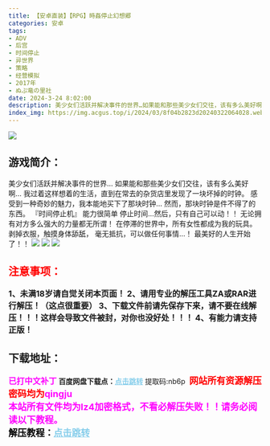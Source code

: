 ```yaml
---
title: 【安卓直装】【RPG】時姦停止幻想郷
categories: 安卓
tags:
- ADV
- 后宫
- 时间停止
- 异世界
- 策略
- 经营模拟
- 2017年
- ぬぷ竜の里社
date: 2024-3-24 8:02:00
description: 美少女们活跃并解决事件的世界…如果能和那些美少女们交往，该有多么美好啊…我过着这样想着的生活，直到在常去的杂货店里发现了一块坏掉的时钟。感受到一种奇妙的魅力，我本能地买下了那块时钟…然而，那块时钟是件不得了的东西。
index_img: https://img.acgus.top/i/2024/03/8f04b2823d20240322064028.webp
---
```

![](https://img.acgus.top/i/2024/03/8f04b2823d20240322064028.webp)
## 游戏简介：
美少女们活跃并解决事件的世界…
如果能和那些美少女们交往，该有多么美好啊…
我过着这样想着的生活，直到在常去的杂货店里发现了一块坏掉的时钟。
感受到一种奇妙的魅力，我本能地买下了那块时钟…
然而，那块时钟是件不得了的东西。
『时间停止机』
能力很简单
停止时间…然后，只有自己可以动！！
无论拥有对方多么强大的力量都无所谓！
在停滞的世界中，所有女性都成为我的玩具。
剥掉衣服，触摸身体舔舐，
毫无抵抗，可以做任何事情…！
最美好的人生开始了！！
![](https://img.acgus.top/i/2024/03/d3a738441220240322064035.webp)
![](https://img.acgus.top/i/2024/03/f4e4af6d5320240322064030.webp)
![](https://img.acgus.top/i/2024/03/5a7c7dcdf220240322064032.webp)






## <font color=#FF0000 >注意事项：</font>
<font size=3><b>1、未满18岁请自觉关闭本页面！
2、请用专业的解压工具ZA或RAR进行解压！（这点很重要）
3、下载文件前请先保存下来，请不要在线解压！！！这样会导致文件被封，对你也没好处！！！
4、有能力请支持正版！</b></font>

## 下载地址：
<font color=#FF00FF size=3><b>已打中文补丁</b></font>
<b>百度网盘下载点：</b><a href="https://pan.baidu.com/s/1gf9mubNeQsXlNUgbM-vZlQ?pwd=nb6p" style="color: #87CEEB;"><b>点击跳转</b></a> 提取码:nb6p
<a style="padding: 0" href="https://post.qingju.org/AD/"><img style="max-width:100%" src="https://img.acgus.top/i/2024/07/478f689b8021d8d499ab43d21acf137a.gif" alt=""></a>
<b><font color=#FF0000 size=4>网站所有资源解压密码均为</b></font><b><font color=#FF00FF size=4>qingju</font><font color=#FF0000 ></font></b><br><b><font color=#FF00FF size=4>本站所有文件均为lz4加密格式，不看必解压失败！！请务必阅读以下教程。</b></font><br><b><font color=#000 size=4>解压教程：</b><a href="https://post.qingju.org/tutorial/000/" style="color: #87CEEB;"><b>点击跳转</b></a>